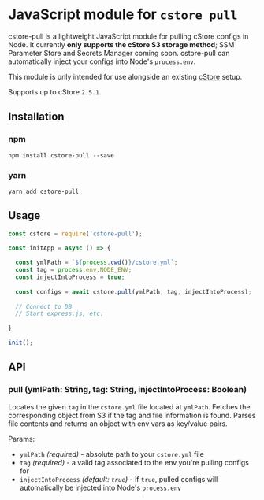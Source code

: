 # JavaScript module for `cstore pull`

cstore-pull is a lightweight JavaScript module for pulling cStore configs in Node. It currently **only supports the cStore S3 storage method**; SSM Parameter Store and Secrets Manager coming soon. cstore-pull can automatically inject your configs into Node's `process.env`.

This module is only intended for use alongside an existing [cStore](https://github.com/turnerlabs/cstore) setup.

Supports up to cStore `2.5.1`.

## Installation

### npm
`npm install cstore-pull --save`

### yarn
`yarn add cstore-pull`

## Usage

```javascript
const cstore = require('cstore-pull');

const initApp = async () => {
  
  const ymlPath = `${process.cwd()}/cstore.yml`;
  const tag = process.env.NODE_ENV;
  const injectIntoProcess = true;
  
  const configs = await cstore.pull(ymlPath, tag, injectIntoProcess);
  
  // Connect to DB
  // Start express.js, etc.
  
}

init();
```

## API

### pull (ymlPath: String, tag: String, injectIntoProcess: Boolean)

Locates the given `tag` in the `cstore.yml` file located at `ymlPath`. Fetches the corresponding object from S3 if the tag and file information is found. Parses file contents and returns an object with env vars as key/value pairs.

Params:
- `ymlPath` *(required)* - absolute path to your `cstore.yml` file
- `tag` *(required)* - a valid tag associated to the env you're pulling configs for
- `injectIntoProcess` *(default: `true`)* - if `true`, pulled configs will automatically be injected into Node's `process.env`
